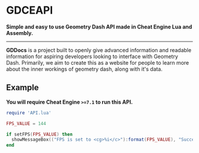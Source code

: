 
# GDCEAPI

**Simple and easy to use Geometry Dash API made in Cheat Engine Lua and Assembly.**

----

**GDDocs** is a project built to openly give advanced information and readable information for aspiring developers looking to interface with Geometry Dash. Primarily, we aim to create this as a website for people to learn more about the inner workings of geometry dash, along with it's data.

## Example
**You will require Cheat Engine `>=7.1` to run this API.**

```lua
require 'API.lua'

FPS_VALUE = 144

if setFPS(FPS_VALUE) then 
  showMessageBox(("FPS is set to <cg>%i</c>"):format(FPS_VALUE), "Success!", 400)
end
```
